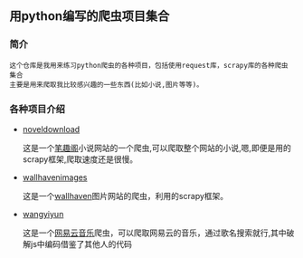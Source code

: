 ## 用python编写的爬虫项目集合
### 简介
    
    这个仓库是我用来练习python爬虫的各种项目，包括使用request库，scrapy库的各种爬虫集合
    主要是用来爬取我比较感兴趣的一些东西(比如小说,图片等等)。
   
### 各种项目介绍

* [noveldownload](https://github.com/lxb1226/MySpider/tree/master/noveldownload)
    
    这是一个[笔趣阁](www.biquge5.com "笔趣阁")小说网站的一个爬虫,可以爬取整个网站的小说,嗯,即便是用的scrapy框架,爬取速度还是很慢。
   
* [wallhavenimages](https://github.com/lxb1226/MySpider/tree/master/wallhavenimages)
    
    这是一个[wallhaven](http://alpha.wallhaven.cc/ "wallhaven")图片网站的爬虫，利用的scrapy框架。
    
* [wangyiyun](https://github.com/lxb1226/MySpider/tree/master/wangyiyun)

    这是一个[网易云音乐](https://music.163.com/ "网易云音乐")爬虫，可以爬取网易云的音乐，通过歌名搜索就行,其中破解js中编码借鉴了其他人的代码